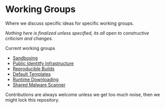 # Working Groups

Where we discuss specific ideas for specific working groups.

*Nothing here is finalized unless specified, its all open to constructive criticism and changes.*


Current working groups

- [Sandboxing](docs/sandboxing/README.md)
- [Public Identitfy Infrastructure](docs/public-identitfy-infra/README.md)
- [Reproducible Builds](docs/reproducible-builds/README.md)
- [Default Templates](docs/default-templates/README.md)
- [Runtime Downloading](docs/runtime-downloading/README.md)
- [Shared Malware Scanner](docs/malware-scanner/README.md)

Contributions are always welcome unless we get too much noise, then we might lock this repository.